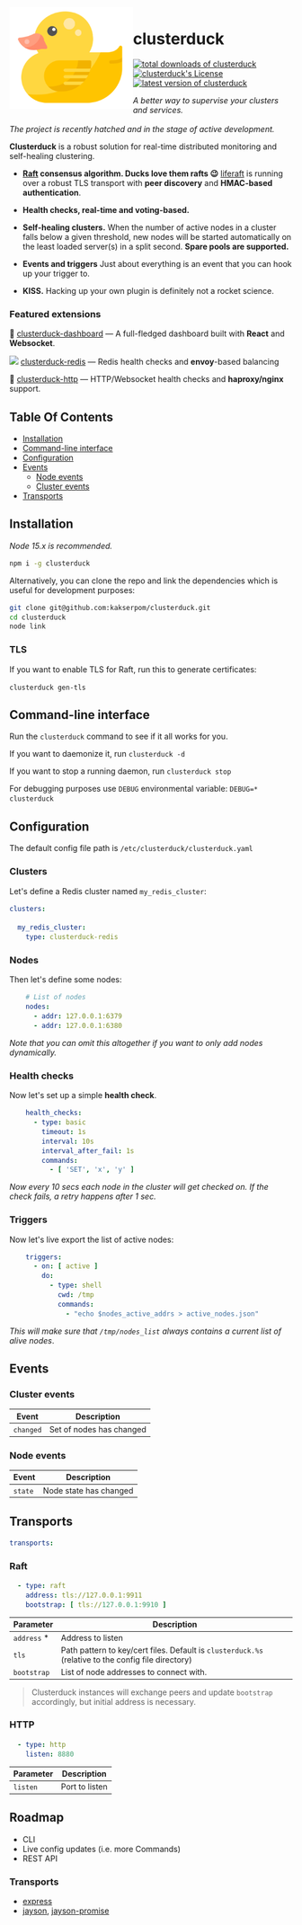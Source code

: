 <img src="https://raw.githubusercontent.com/kakserpom/clusterduck/master/clusterduck-dashboard/public/clusterduck.png" width=220 align=left />

clusterduck
=======
[![total downloads of clusterduck](https://img.shields.io/npm/dt/clusterduck.svg)](https://www.npmjs.com/package/clusterduck)
[![clusterduck's License](https://img.shields.io/npm/l/clusterduck.svg)](https://www.npmjs.com/package/clusterduck)
[![latest version of clusterduck](https://img.shields.io/npm/v/clusterduck.svg)](https://www.npmjs.com/package/clusterduck)

*A better way to supervise your clusters and services.*
<br /><br />
*The project is recently hatched and in the stage of active development.*

**Clusterduck** is a robust solution for real-time distributed monitoring and self-healing clustering.

- **[Raft] consensus algorithm. Ducks love them rafts 😉**
  [liferaft] is running over a robust TLS transport with **peer discovery** and **HMAC-based authentication**.


- **Health checks, real-time and voting-based.**


- **Self-healing clusters.** When the number of active nodes in a cluster falls below a given threshold, new nodes will
  be started automatically on the least loaded server(s) in a split second.
  **Spare pools are supported.**


- **Events and triggers**
  Just about everything is an event that you can hook up your trigger to.


- **KISS.**
  Hacking up your own plugin is definitely not a rocket science.

### Featured extensions

🚀 [clusterduck-dashboard](https://www.npmjs.com/package/clusterduck-dashboard) — A full-fledged dashboard built with **React** and
**Websocket**.

<img src="https://cdn.cdnlogo.com/logos/r/3/redis.svg" width=20 style="display:inline"></img> [clusterduck-redis](https://www.npmjs.com/package/clusterduck-redis)
— Redis health checks and **envoy**-based balancing

🚀 [clusterduck-http](https://www.npmjs.com/package/clusterduck-http) — HTTP/Websocket health checks and **haproxy/nginx**
support.

## Table Of Contents

- [Installation](#installation)
- [Command-line interface](#command-line)
- [Configuration](#configuration)
- [Events](#events)
    - [Node events](#node-events)
    - [Cluster events](#cluster-events)
- [Transports](#transports)

## Installation

*Node 15.x is recommended.*

```bash
npm i -g clusterduck
```

Alternatively, you can clone the repo and link the dependencies which is useful for development purposes:

```bash
git clone git@github.com:kakserpom/clusterduck.git
cd clusterduck
node link
```

### TLS

If you want to enable TLS for Raft, run this to generate certificates:

`clusterduck gen-tls`

## Command-line interface

Run the  `clusterduck` command to see if it all works for you.

If you want to daemonize it, run `clusterduck -d`

If you want to stop a running daemon, run `clusterduck stop`

For debugging purposes use `DEBUG` environmental variable:
`DEBUG=* clusterduck`

## Configuration

The default config file path is `/etc/clusterduck/clusterduck.yaml`

### Clusters

Let's define a Redis cluster named `my_redis_cluster`:

```yaml
clusters:
  
  my_redis_cluster:
    type: clusterduck-redis
```

### Nodes

Then let's define some nodes:

```yaml
    # List of nodes
    nodes:
      - addr: 127.0.0.1:6379
      - addr: 127.0.0.1:6380
```

*Note that you can omit this altogether if you want to only add nodes dynamically.*

### Health checks

Now let's set up a simple __health check__.

```yaml
    health_checks:
      - type: basic
        timeout: 1s
        interval: 10s
        interval_after_fail: 1s
        commands:
          - [ 'SET', 'x', 'y' ]
```

*Now every 10 secs each node in the cluster will get checked on. If the check fails, a retry happens after 1 sec.*

### Triggers

Now let's live export the list of active nodes:

```yaml
    triggers:
      - on: [ active ]
        do:
          - type: shell
            cwd: /tmp
            commands:
              - "echo $nodes_active_addrs > active_nodes.json"
```

*This will make sure that `/tmp/nodes_list` always contains a current list of alive nodes*.

## Events

### Cluster events

Event               | Description
--------------------|------------------------------------------------------
`changed`             | Set of nodes has changed

### Node events

Event               | Description
--------------------|------------------------------------------------------
`state`             | Node state has changed

## Transports

```yaml
transports:
````

### Raft

```yaml
  - type: raft
    address: tls://127.0.0.1:9911
    bootstrap: [ tls://127.0.0.1:9910 ]
```

Parameter           | Description
--------------------|------------------------------------------------------
`address` *         | Address to listen
`tls`               | Path pattern to key/cert files. Default is `clusterduck.%s` (relative to the config file directory)
`bootstrap`         | List of node addresses to connect with.

> Clusterduck instances will exchange peers and update `bootstrap` accordingly, but initial address is necessary.

### HTTP

```yaml
  - type: http
    listen: 8880
```

Parameter           | Description
--------------------|------------------------------------------------------
`listen`            | Port to listen

## Roadmap

- CLI
- Live config updates (i.e. more Commands)
- REST API

### Transports

- [express](https://www.npmjs.com/package/express)
- [jayson](https://www.npmjs.com/package/jayson), [jayson-promise](https://www.npmjs.com/package/jayson-promise)

[Raft]: https://ramcloud.stanford.edu/raft.pdf

[Liferaft]: https://github.com/unshiftio/liferaft

